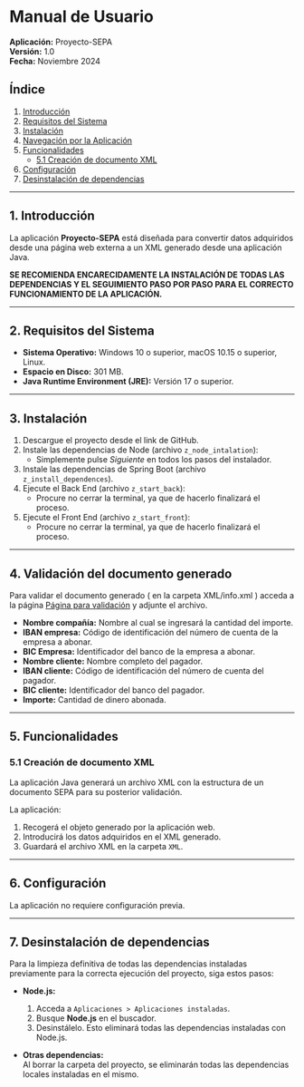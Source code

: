 # Manual de Usuario  
**Aplicación:** Proyecto-SEPA  
**Versión:** 1.0  
**Fecha:** Noviembre 2024  

## Índice  
1. [Introducción](#1-introducción)  
2. [Requisitos del Sistema](#2-requisitos-del-sistema)  
3. [Instalación](#3-instalación)  
4. [Navegación por la Aplicación](#4-navegación-por-la-aplicación)  
5. [Funcionalidades](#5-funcionalidades)  
   - [5.1 Creación de documento XML](#51-creación-de-documento-xml)  
6. [Configuración](#6-configuración)  
7. [Desinstalación de dependencias](#7-desinstalación-de-dependencias)  

---

## 1. Introducción  
La aplicación **Proyecto-SEPA** está diseñada para convertir datos adquiridos desde una página web externa a un XML generado desde una aplicación Java.  

**SE RECOMIENDA ENCARECIDAMENTE LA INSTALACIÓN DE TODAS LAS DEPENDENCIAS Y EL SEGUIMIENTO PASO POR PASO PARA EL CORRECTO FUNCIONAMIENTO DE LA APLICACIÓN.**

---

## 2. Requisitos del Sistema  
- **Sistema Operativo:** Windows 10 o superior, macOS 10.15 o superior, Linux.  
- **Espacio en Disco:** 301 MB.  
- **Java Runtime Environment (JRE):** Versión 17 o superior.  

---

## 3. Instalación  
1. Descargue el proyecto desde el link de GitHub.  
2. Instale las dependencias de Node (archivo `z_node_intalation`):  
   - Simplemente pulse *Siguiente* en todos los pasos del instalador.  
3. Instale las dependencias de Spring Boot (archivo `z_install_dependences`).  
4. Ejecute el Back End (archivo `z_start_back`):  
   - Procure no cerrar la terminal, ya que de hacerlo finalizará el proceso.  
5. Ejecute el Front End (archivo `z_start_front`):  
   - Procure no cerrar la terminal, ya que de hacerlo finalizará el proceso.  

---

## 4. Validación del documento generado  
Para validar el documento generado ( en la carpeta XML/info.xml ) acceda a la página [Página para validación](https://www.lasosl.com/validacion-ficheros-sepa) y adjunte el archivo.  

- **Nombre compañía:** Nombre al cual se ingresará la cantidad del importe.  
- **IBAN empresa:** Código de identificación del número de cuenta de la empresa a abonar.  
- **BIC Empresa:** Identificador del banco de la empresa a abonar.  
- **Nombre cliente:** Nombre completo del pagador.  
- **IBAN cliente:** Código de identificación del número de cuenta del pagador.  
- **BIC cliente:** Identificador del banco del pagador.  
- **Importe:** Cantidad de dinero abonada.  

---

## 5. Funcionalidades  

### 5.1 Creación de documento XML  
La aplicación Java generará un archivo XML con la estructura de un documento SEPA para su posterior validación.  

La aplicación:  
1. Recogerá el objeto generado por la aplicación web.  
2. Introducirá los datos adquiridos en el XML generado.  
3. Guardará el archivo XML en la carpeta `XML`.  

---

## 6. Configuración  
La aplicación no requiere configuración previa.  

---

## 7. Desinstalación de dependencias  
Para la limpieza definitiva de todas las dependencias instaladas previamente para la correcta ejecución del proyecto, siga estos pasos:  

- **Node.js:**  
  1. Acceda a `Aplicaciones > Aplicaciones instaladas`.  
  2. Busque **Node.js** en el buscador.  
  3. Desinstálelo. Esto eliminará todas las dependencias instaladas con Node.js.  

- **Otras dependencias:**  
  Al borrar la carpeta del proyecto, se eliminarán todas las dependencias locales instaladas en el mismo.  

